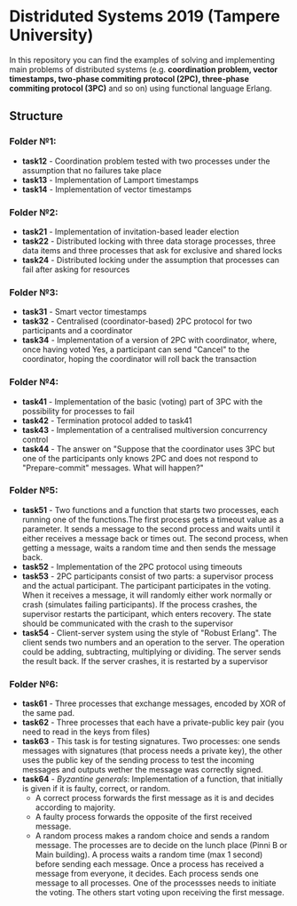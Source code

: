 # Distriduted Systems 2019 (Tampere University)

In this repository you can find the examples of solving and implementing main problems of distributed systems (e.g. **coordination problem, vector timestamps, two-phase commiting protocol (2PC), three-phase commiting protocol (3PC)** and so on) using functional language Erlang.


## Structure

### Folder №1:
- **task12** - Coordination problem tested with two processes under the assumption that no failures take place
- **task13** - Implementation of Lamport timestamps
- **task14** - Implementation of vector timestamps

### Folder №2:
- **task21** - Implementation of invitation-based leader election
- **task22** - Distributed locking with three data storage processes, three data items and three processes that ask for exclusive and shared locks
- **task24** - Distributed locking under the assumption that processes can fail after asking for resources

### Folder №3:
- **task31** - Smart vector timestamps
- **task32** - Centralised (coordinator-based) 2PC protocol for two participants and a coordinator
- **task34** - Implementation of a version of 2PC with coordinator, where, once having voted Yes, a participant can send "Cancel" to the coordinator, hoping the coordinator will roll back the transaction

### Folder №4:
- **task41** - Implementation of the basic (voting) part of 3PC with the possibility for processes to fail 
- **task42** - Termination protocol added to task41
- **task43** - Implementation of a centralised multiversion concurrency control
- **task44** - The answer on "Suppose that the coordinator uses 3PC but one of the participants only knows 2PC and does not respond to "Prepare-commit" messages. What will happen?"

### Folder №5:
- **task51** - Two functions and a function that starts two processes, each running one of the functions.The first process gets a timeout value as a parameter. It sends a message to the second process and waits until it either receives a message back or times out. The second process, when getting a message,  waits a random time and then sends the message back.
- **task52** - Implementation of the 2PC protocol using timeouts 
- **task53** - 2PC participants consist of two parts: a supervisor process and the actual participant. The participant participates in the voting. When it receives a message, it will randomly either work normally or crash (simulates failing participants). If the process crashes, the supervisor restarts the participant, which enters recovery. The state should be communicated with the crash to the supervisor
- **task54** - Client-server system using the style of "Robust Erlang". The client sends two numbers and an operation to the server. The operation could be adding, subtracting, multiplying or dividing. The server sends the result back. If the server crashes, it is restarted by a supervisor

### Folder №6:
- **task61** - Three processes that exchange messages, encoded by XOR of the same pad.
- **task62** - Three processes that each have a private-public key pair (you need to read in the keys from files)
- **task63** - This task is for testing signatures. Two processes: one sends messages with signatures (that process needs a private key), the other uses the public key of the sending process to test the incoming messages and outputs wether the message was correctly signed.
- **task64** - _Byzantine generals_: Implementation of a function, that initially is given if it is faulty, correct, or random. 
    - A correct process forwards the first message as it is and decides according to majority. 
    - A faulty process forwards the opposite of the first received message. 
    - A random process makes a random choice and sends a random message. 
The processes are to decide on the lunch place (Pinni B or Main building). A process waits a random time (max 1 second) before sending each message. Once a process has received a message from everyone, it decides. Each process sends one message to all processes. One of the processses needs to initiate the voting. The others start voting upon receiving the first message.
